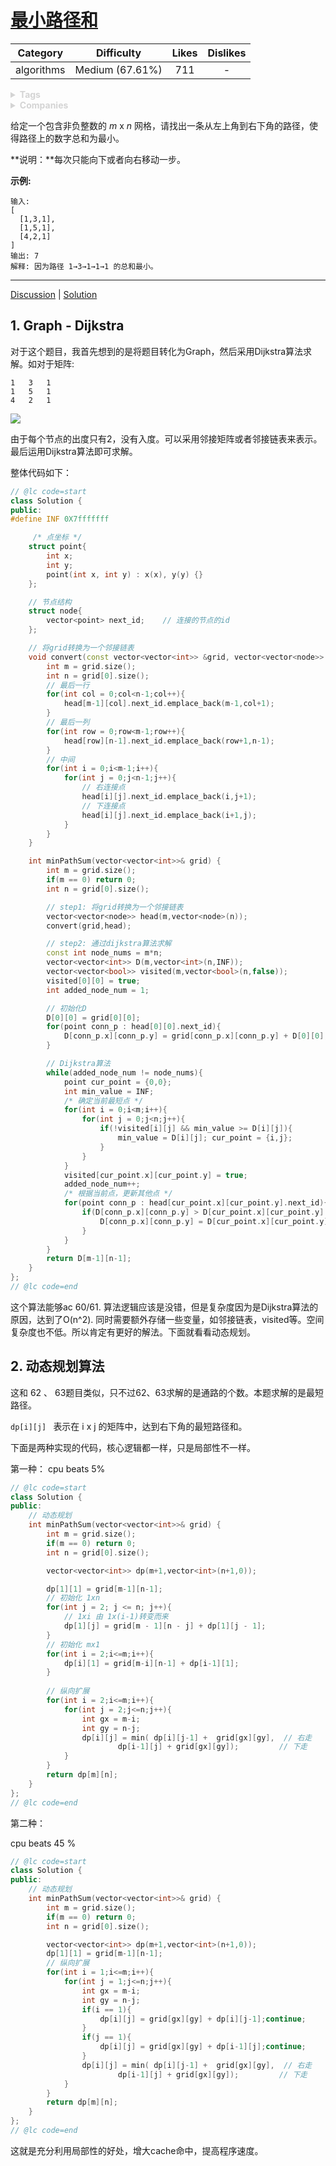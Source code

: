 # [最小路径和](https://leetcode-cn.com/problems/minimum-path-sum/description/)

|  Category  |   Difficulty    | Likes | Dislikes |
| :--------: | :-------------: | :---: | :------: |
| algorithms | Medium (67.61%) |  711  |    -     |

<details style="color: rgb(212, 212, 212); font-family: -apple-system, BlinkMacSystemFont, &quot;Segoe WPC&quot;, &quot;Segoe UI&quot;, system-ui, Ubuntu, &quot;Droid Sans&quot;, sans-serif, &quot;Microsoft Yahei UI&quot;; font-size: 14px; font-style: normal; font-variant-ligatures: normal; font-variant-caps: normal; font-weight: 400; letter-spacing: normal; orphans: 2; text-align: start; text-indent: 0px; text-transform: none; white-space: normal; widows: 2; word-spacing: 0px; -webkit-text-stroke-width: 0px; text-decoration-style: initial; text-decoration-color: initial;"><summary><strong>Tags</strong></summary></details>

<details style="color: rgb(212, 212, 212); font-family: -apple-system, BlinkMacSystemFont, &quot;Segoe WPC&quot;, &quot;Segoe UI&quot;, system-ui, Ubuntu, &quot;Droid Sans&quot;, sans-serif, &quot;Microsoft Yahei UI&quot;; font-size: 14px; font-style: normal; font-variant-ligatures: normal; font-variant-caps: normal; font-weight: 400; letter-spacing: normal; orphans: 2; text-align: start; text-indent: 0px; text-transform: none; white-space: normal; widows: 2; word-spacing: 0px; -webkit-text-stroke-width: 0px; text-decoration-style: initial; text-decoration-color: initial;"><summary><strong>Companies</strong></summary></details>

给定一个包含非负整数的 *m* x *n* 网格，请找出一条从左上角到右下角的路径，使得路径上的数字总和为最小。

**说明：**每次只能向下或者向右移动一步。

**示例:**

```
输入:
[
  [1,3,1],
  [1,5,1],
  [4,2,1]
]
输出: 7
解释: 因为路径 1→3→1→1→1 的总和最小。
```

------

[Discussion](https://leetcode-cn.com/problems/minimum-path-sum/comments/) | [Solution](https://leetcode-cn.com/problems/minimum-path-sum/solution/)

## 1. Graph - Dijkstra

对于这个题目，我首先想到的是将题目转化为Graph，然后采用Dijkstra算法求解。如对于矩阵:

```
1	3	1
1	5	1
4	2	1
```

![](https://cdn.jsdelivr.net/gh/ravenxrz/PicBed/img/绘图文件-64.png)

由于每个节点的出度只有2，没有入度。可以采用邻接矩阵或者邻接链表来表示。最后运用Dijkstra算法即可求解。

整体代码如下：

```c++
// @lc code=start
class Solution {
public:
#define INF 0X7fffffff

     /* 点坐标 */
    struct point{
        int x;
        int y;
        point(int x, int y) : x(x), y(y) {}
    };

    // 节点结构
    struct node{
        vector<point> next_id;    // 连接的节点的id
    };

    // 将grid转换为一个邻接链表
    void convert(const vector<vector<int>> &grid, vector<vector<node>> &head){
        int m = grid.size();
        int n = grid[0].size();
        // 最后一行
        for(int col = 0;col<n-1;col++){
            head[m-1][col].next_id.emplace_back(m-1,col+1);
        }
        // 最后一列
        for(int row = 0;row<m-1;row++){
            head[row][n-1].next_id.emplace_back(row+1,n-1);
        }
        // 中间
        for(int i = 0;i<m-1;i++){
            for(int j = 0;j<n-1;j++){
                // 右连接点
                head[i][j].next_id.emplace_back(i,j+1);
                // 下连接点
                head[i][j].next_id.emplace_back(i+1,j);
            }
        }
    }

    int minPathSum(vector<vector<int>>& grid) {
        int m = grid.size();
        if(m == 0) return 0;
        int n = grid[0].size();

        // step1: 将grid转换为一个邻接链表
        vector<vector<node>> head(m,vector<node>(n));
        convert(grid,head);

        // step2: 通过dijkstra算法求解
        const int node_nums = m*n;
        vector<vector<int>> D(m,vector<int>(n,INF));
        vector<vector<bool>> visited(m,vector<bool>(n,false));
        visited[0][0] = true;
        int added_node_num = 1;

        // 初始化D
        D[0][0] = grid[0][0];
        for(point conn_p : head[0][0].next_id){
            D[conn_p.x][conn_p.y] = grid[conn_p.x][conn_p.y] + D[0][0];
        }

        // Dijkstra算法
        while(added_node_num != node_nums){
            point cur_point = {0,0};
            int min_value = INF;
            /* 确定当前最短点 */
            for(int i = 0;i<m;i++){
                for(int j = 0;j<n;j++){
                    if(!visited[i][j] && min_value >= D[i][j]){
                        min_value = D[i][j]; cur_point = {i,j};
                    }
                }
            }
            visited[cur_point.x][cur_point.y] = true;
            added_node_num++;
            /* 根据当前点，更新其他点 */
            for(point conn_p : head[cur_point.x][cur_point.y].next_id){
                if(D[conn_p.x][conn_p.y] > D[cur_point.x][cur_point.y] + grid[conn_p.x][conn_p.y]){
                    D[conn_p.x][conn_p.y] = D[cur_point.x][cur_point.y] + grid[conn_p.x][conn_p.y];
                }
            }
        }
        return D[m-1][n-1];
    }
};
// @lc code=end

```

这个算法能够ac 60/61. 算法逻辑应该是没错，但是复杂度因为是Dijkstra算法的原因，达到了O(n^2). 同时需要额外存储一些变量，如邻接链表，visited等。空间复杂度也不低。所以肯定有更好的解法。下面就看看动态规划。

## 2. 动态规划算法

这和 62 、 63题目类似，只不过62、63求解的是通路的个数。本题求解的是最短路径。

`dp[i][j] ` 表示在 i x j 的矩阵中，达到右下角的最短路径和。

下面是两种实现的代码，核心逻辑都一样，只是局部性不一样。

第一种： cpu beats 5%

```c++
// @lc code=start
class Solution {
public:
    // 动态规划
    int minPathSum(vector<vector<int>>& grid) {
        int m = grid.size();
        if(m == 0) return 0;
        int n = grid[0].size();

        vector<vector<int>> dp(m+1,vector<int>(n+1,0));

        dp[1][1] = grid[m-1][n-1];
        // 初始化 1xn
        for(int j = 2; j <= n; j++){
            // 1xi 由 1x(i-1)转变而来
            dp[1][j] = grid[m - 1][n - j] + dp[1][j - 1];
        }
        // 初始化 mx1
        for(int i = 2;i<=m;i++){
            dp[i][1] = grid[m-i][n-1] + dp[i-1][1];
        }
        
        // 纵向扩展
        for(int i = 2;i<=m;i++){
            for(int j = 2;j<=n;j++){
                int gx = m-i;
                int gy = n-j;
                dp[i][j] = min( dp[i][j-1] +  grid[gx][gy],  // 右走
                        dp[i-1][j] + grid[gx][gy]);         // 下走
            }
        }
        return dp[m][n];
    }
};
// @lc code=end

```

第二种：

cpu beats 45 %

```c++
// @lc code=start
class Solution {
public:
    // 动态规划
    int minPathSum(vector<vector<int>>& grid) {
        int m = grid.size();
        if(m == 0) return 0;
        int n = grid[0].size();

        vector<vector<int>> dp(m+1,vector<int>(n+1,0));
        dp[1][1] = grid[m-1][n-1];
        // 纵向扩展
        for(int i = 1;i<=m;i++){
            for(int j = 1;j<=n;j++){
                int gx = m-i;
                int gy = n-j;
                if(i == 1){
                    dp[i][j] = grid[gx][gy] + dp[i][j-1];continue;
                }
                if(j == 1){
                    dp[i][j] = grid[gx][gy] + dp[i-1][j];continue;
                }
                dp[i][j] = min( dp[i][j-1] +  grid[gx][gy],  // 右走
                        dp[i-1][j] + grid[gx][gy]);         // 下走
            }
        }
        return dp[m][n];
    }
};
// @lc code=end
```

这就是充分利用局部性的好处，增大cache命中，提高程序速度。